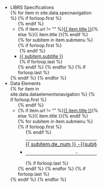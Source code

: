 <div id="accordion" style="min-width:300px; max-width:300px;height: 100%; position: fixed; overflow-x: hidden;">
    <ul>
        <li>
            <div>LIBRS Specifications</div>
                {% for item in site.data.specnavigation %}
                    {% if forloop.first %}<ul>{% endif %}
                    <li>
                        <div>
                        {% if item.url != "" %}<a href="{{ item.url }}">{{ item.title }}</a>{% else %}{{ item.title }}{% endif %}</div>
                        {% for subitem in item.submenu %}
                            {% if forloop.first %}<ul style="padding-left: 5px;">{% endif %}
                                <li>
                                <a href = "{{ subitem.url }}">{{ subitem.subtitle }}</a>
                                </li>
                                {% if forloop.last %}</ul>{% endif %}
                        {% endfor %}
                    {% if forloop.last %}</ul>{% endif %}
                {% endfor %}
                </li>
    <li>
            <div>Data Elements</div>
                {% for item in site.data.dataelementsnavigation %}
                    {% if forloop.first %}<ul>{% endif %}
                    <li>
                        <div>{% if item.url != "" %}<a href="{{ item.url }}">{{ item.title }}</a>{% else %}{{ item.title }}{% endif %}</div>
                        {% for subitem in item.submenu %}
                            {% if forloop.first %}<ul style="padding-right:5px;">{% endif %}
                                <li>
                                <a href = "{{ subitem.url }}"><table style="width:100%"><tr>
                                <td style="vertical-align: top; text-align: right; padding-left:0px; padding-right:0px; white-space: nowrap; min-width: 25px">{{ subitem.de_num }}</td><td style="vertical-align: top; padding-left:0px; padding-right:0px;">&nbsp;-&nbsp;</td>
                                <td style="vertical-align: top; padding-left:0px;">{{subitem.subtitle}}</td>
                                </tr></table></a>
                                </li>
                                {% if forloop.last %}</ul>{% endif %}
                        {% endfor %}
                    {% if forloop.last %}</ul>{% endif %}
                {% endfor %}
                </li>
            </ul>
        </li>
    </ul>
</div>